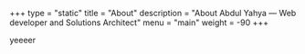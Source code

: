 +++
type = "static"
title = "About"
description = "About Abdul Yahya — Web developer and Solutions Architect"
menu = "main"
weight = -90
+++

yeeeer